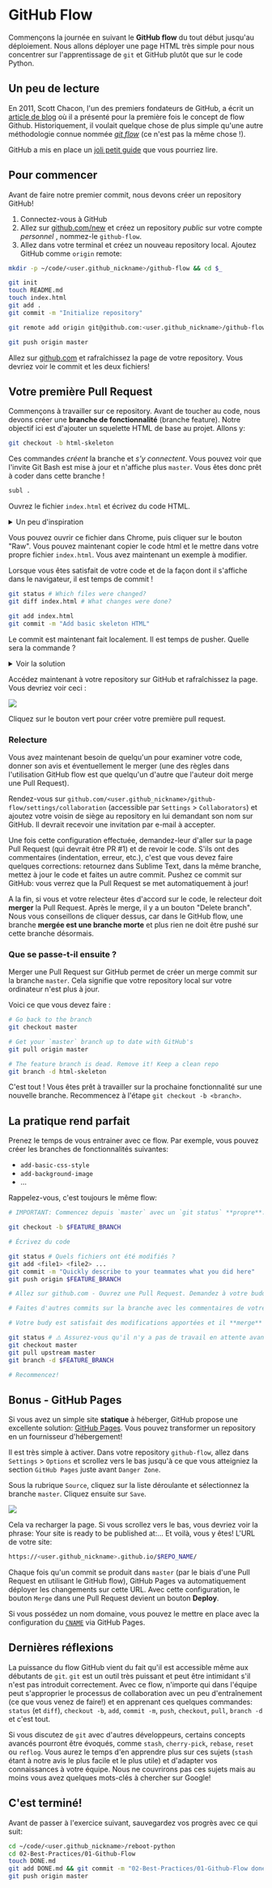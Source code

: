 # GitHub Flow

Commençons la journée en suivant le **GitHub flow** du tout début jusqu'au déploiement. Nous allons déployer une page HTML très simple pour nous concentrer sur l'apprentissage de `git` et GitHub plutôt que sur le code Python.

## Un peu de lecture

En 2011, Scott Chacon, l'un des premiers fondateurs de GitHub, a écrit un [article de blog](http://scottchacon.com/2011/08/31/github-flow.html) où il a présenté pour la première fois le concept de flow Github. Historiquement, il voulait quelque chose de plus simple qu'une autre méthodologie connue nommée [_git flow_](https://nvie.com/posts/a-successful-git-branching-model/) (ce n'est pas la même chose !).

GitHub a mis en place un [joli petit guide](https://guides.github.com/introduction/flow/) que vous pourriez lire.

## Pour commencer

Avant de faire notre premier commit, nous devons créer un repository GitHub!

1. Connectez-vous à GitHub
1. Allez sur [github.com/new](https://github.com/new) et créez un repository _public_  sur votre compte _personnel_ , nommez-le `github-flow`.
1. Allez dans votre terminal et créez un nouveau repository local. Ajoutez GitHub comme `origin` remote:

```bash
mkdir -p ~/code/<user.github_nickname>/github-flow && cd $_

git init
touch README.md
touch index.html
git add .
git commit -m "Initialize repository"

git remote add origin git@github.com:<user.github_nickname>/github-flow.git

git push origin master
```

Allez sur [github.com](https://github.com) et rafraîchissez la page de votre repository. Vous devriez voir le commit et les deux fichiers!

## Votre première Pull Request

Commençons à travailler sur ce repository. Avant de toucher au code, nous devons créer une **branche de fonctionnalité** (branche feature). Notre objectif ici est d'ajouter un squelette HTML de base au projet. Allons y:

```bash
git checkout -b html-skeleton
```

Ces commandes _créent_ la branche et _s'y connectent_. Vous pouvez voir que l'invite Git Bash est mise à jour et n'affiche plus `master`. Vous êtes donc prêt à coder dans cette branche !

```bash
subl .
```

Ouvrez le fichier `index.html` et écrivez du code HTML.

<details><summary markdown='span'>Un peu d'inspiration
</summary>

👉 Voici quelques [inspirations](https://gist.github.com/ssaunier/faa9965201153555bc954fb4713eea7c) si besoin.
</details>

Vous pouvez ouvrir ce fichier dans Chrome, puis cliquer sur le bouton "Raw". Vous pouvez maintenant copier le code html et le mettre dans votre propre fichier `index.html`.
Vous avez maintenant un exemple à modifier.

Lorsque vous êtes satisfait de votre code et de la façon dont il s'affiche dans le navigateur, il est temps de commit !

```bash
git status # Which files were changed?
git diff index.html # What changes were done?

git add index.html
git commit -m "Add basic skeleton HTML"
```

Le commit est maintenant fait localement. Il est temps de pusher. Quelle sera la commande ?

<details><summary markdown='span'>Voir la solution
</summary>

```bash
git push origin html-skeleton
```
</details>

Accédez maintenant à votre repository sur GitHub et rafraîchissez la page. Vous devriez voir ceci :

![](https://res.cloudinary.com/wagon/image/upload/v1560714729/html-skeleton-pr-suggestion_ilh5o4.png)

Cliquez sur le bouton vert pour créer votre première pull request.

### Relecture

Vous avez maintenant besoin de quelqu'un pour examiner votre code, donner son avis et éventuellement le merger (une des règles dans l'utilisation  GitHub flow est que quelqu'un d'autre que l'auteur doit merge une Pull Request).

Rendez-vous sur `github.com/<user.github_nickname>/github-flow/settings/collaboration` (accessible par `Settings` > `Collaborators`) et ajoutez votre voisin de siège au repository en lui demandant son nom sur GitHub. Il devrait recevoir une invitation par e-mail à accepter.

Une fois cette configuration effectuée, demandez-leur d'aller sur la page Pull Request (qui devrait être PR #1) et de revoir le code. S'ils ont des commentaires (indentation, erreur, etc.), c'est que vous devez faire quelques corrections: retournez dans Sublime Text, dans la même branche, mettez à jour le code et faites un autre commit. Pushez ce commit sur GitHub: vous verrez que la Pull Request se met automatiquement à jour!

A la fin, si vous et votre relecteur êtes d'accord sur le code, le relecteur doit **merger** la Pull Request. Après le merge, il y a un bouton "Delete branch". Nous vous conseillons de cliquer dessus, car dans le GitHub flow, une branche **mergée est une branche morte** et plus rien ne doit être pushé sur cette branche désormais.

### Que se passe-t-il ensuite ?

Merger une Pull Request sur GitHub permet de créer un merge commit sur la branche `master`. Cela signifie que votre repository local sur votre ordinateur n'est plus à jour.

Voici ce que vous devez faire :

```bash
# Go back to the branch
git checkout master

# Get your `master` branch up to date with GitHub's
git pull origin master

# The feature branch is dead. Remove it! Keep a clean repo
git branch -d html-skeleton
```

C'est tout ! Vous êtes prêt à travailler sur la prochaine fonctionnalité sur une nouvelle branche. Recommencez à l'étape `git checkout -b <branch>`.

## La pratique rend parfait

Prenez le temps de vous entrainer avec ce flow. Par exemple, vous pouvez créer les branches de fonctionnalités suivantes:

- `add-basic-css-style`
- `add-background-image`
- ...

Rappelez-vous, c'est toujours le même flow:

```bash
# IMPORTANT: Commencez depuis `master` avec un `git status` **propre**.

git checkout -b $FEATURE_BRANCH

# Écrivez du code

git status # Quels fichiers ont été modifiés ?
git add <file1> <file2> ...
git commit -m "Quickly describe to your teammates what you did here"
git push origin $FEATURE_BRANCH

# Allez sur github.com - Ouvrez une Pull Request. Demandez à votre buddy de la relire

# Faites d'autres commits sur la branche avec les commentaires de votre buddy

# Votre budy est satisfait des modifications apportées et il **merge** la Pull Request.

git status # ⚠️ Assurez-vous qu'il n'y a pas de travail en attente avant de changer de branche!
git checkout master
git pull upstream master
git branch -d $FEATURE_BRANCH

# Recommencez!
```

## Bonus - GitHub Pages

Si vous avez un simple site **statique** à héberger, GitHub propose une excellente solution: [GitHub Pages](https://pages.github.com/). Vous pouvez transformer un repository en un fournisseur d'hébergement!

Il est très simple à activer. Dans votre repository `github-flow`, allez dans `Settings` > `Options` et scrollez vers le bas jusqu'à ce que vous atteigniez la section `GitHub Pages` juste avant `Danger Zone`.

Sous la rubrique `Source`, cliquez sur la liste déroulante et sélectionnez la branche `master`. Cliquez ensuite sur `Save`.

![](https://res.cloudinary.com/wagon/image/upload/v1560714628/enable-github-pages_w5clbv.png)

Cela va recharger la page. Si vous scrollez vers le bas, vous devriez voir la phrase: Your site is ready to be published at:...  Et voilà, vous y êtes! L'URL de votre site:

```bash
https://<user.github_nickname>.github.io/$REPO_NAME/
```

Chaque fois qu'un commit se produit dans `master` (par le biais d'une Pull Request en utilisant le GitHub flow), GitHub Pages va automatiquement déployer les changements sur cette URL. Avec cette configuration, le bouton `Merge` dans une Pull Request devient un bouton **Deploy**.

Si vous possédez un nom domaine, vous pouvez le mettre en place avec la configuration du [`CNAME`](https://help.github.com/articles/using-a-custom-domain-with-github-pages/) via GitHub Pages.

## Dernières réflexions

La puissance du flow GitHub vient du fait qu'il est accessible même aux débutants de `git`. `git` est un outil très puissant et peut être intimidant s'il n'est pas introduit correctement. Avec ce flow, n'importe qui dans l'équipe peut s'approprier le processus de collaboration avec un peu d'entraînement (ce que vous venez de faire!) et en apprenant ces quelques commandes: `status` (et `diff`), `checkout -b`, `add`, `commit -m`, `push`, `checkout`, `pull`, `branch -d` et c'est tout.

Si vous discutez de `git` avec d'autres développeurs, certains concepts avancés pourront être évoqués, comme `stash`, `cherry-pick`, `rebase`, `reset` ou `reflog`. Vous aurez le temps d'en apprendre plus sur ces sujets (`stash` étant à notre avis le plus facile et le plus utile) et d'adapter vos connaissances à votre équipe. Nous ne couvrirons pas ces sujets mais au moins vous avez quelques mots-clés à chercher sur Google!

## C'est terminé!

Avant de passer à l'exercice suivant, sauvegardez vos progrès avec ce qui suit:

```bash
cd ~/code/<user.github_nickname>/reboot-python
cd 02-Best-Practices/01-Github-Flow
touch DONE.md
git add DONE.md && git commit -m "02-Best-Practices/01-Github-Flow done"
git push origin master
```
